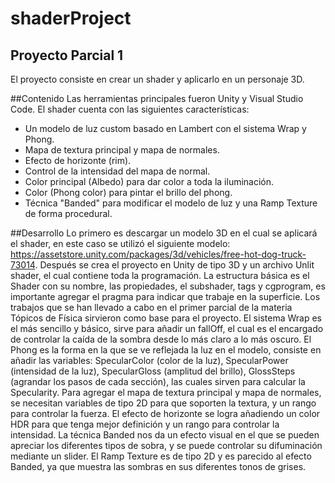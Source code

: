 # shaderProject

## Proyecto Parcial 1

El proyecto consiste en crear un shader y aplicarlo en un personaje 3D. 

##Contenido
Las herramientas principales fueron Unity y Visual Studio Code.
El shader cuenta con las siguientes características:
+ Un modelo de luz custom basado en Lambert con el sistema Wrap y Phong.
+ Mapa de textura principal y mapa de normales.
+ Efecto de horizonte (rim).
+ Control de la intensidad del mapa de normal.
+ Color principal (Albedo) para dar color a toda la iluminación.
+ Color (Phong color) para pintar el brillo del phong.
+ Técnica "Banded" para modificar el modelo de luz y una Ramp Texture de forma procedural.

##Desarrollo
Lo primero es descargar un modelo 3D en el cual se aplicará el shader, en este caso se utilizó el siguiente modelo: https://assetstore.unity.com/packages/3d/vehicles/free-hot-dog-truck-73014. Después se crea el proyecto en Unity de tipo 3D y un archivo Unlit shader, el cual contiene toda la programación. La estructura básica es el Shader con su nombre, las propiedades, el subshader, tags y cgprogram, es importante agregar el pragma para indicar que trabaje en la superficie. Los trabajos que se han llevado a cabo en el primer parcial de la materia Tópicos de Física sirvieron como base para el proyecto. El sistema Wrap es el más sencillo y básico, sirve para añadir un fallOff, el cual es el encargado de controlar la caída de la sombra desde lo más claro a lo más oscuro. El Phong es la forma en la que se ve reflejada la luz en el modelo, consiste en añadir las variables: SpecularColor (color de la luz), SpecularPower (intensidad de la luz), SpecularGloss (amplitud del brillo), GlossSteps (agrandar los pasos de cada sección), las cuales sirven para calcular la Specularity. Para agregar el mapa de textura principal y mapa de normales, se necesitan variables de tipo 2D para que soporten la textura, y un rango para controlar la fuerza. El efecto de horizonte se logra añadiendo un color HDR para que tenga mejor definición y un rango para controlar la intensidad. La técnica Banded nos da un efecto visual en el que se pueden apreciar los diferentes tipos de sobra, y se puede controlar su difuminación mediante un slider. El Ramp Texture es de tipo 2D y es parecido al efecto Banded, ya que muestra las sombras en sus diferentes tonos de grises. 
